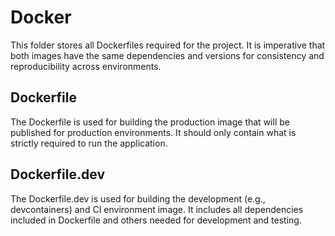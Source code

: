 # Docker

This folder stores all Dockerfiles required for the project. It is imperative that both images have the same dependencies and versions for consistency and reproducibility across environments.

## Dockerfile
The Dockerfile is used for building the production image that will be published for production environments. It should only contain what is strictly required to run the application.

## Dockerfile.dev
The Dockerfile.dev is used for building the development (e.g., devcontainers) and CI environment image. It includes all dependencies included in Dockerfile and others needed for development and testing.
